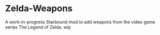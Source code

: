# Zelda-Weapons
A work-in-progress Starbound mod to add weapons from the video game series The Legend of Zelda.
wip
